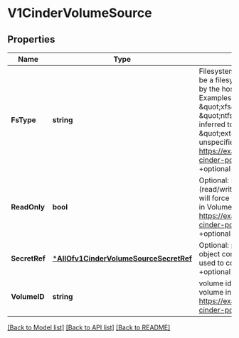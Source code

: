 # V1CinderVolumeSource

## Properties
Name | Type | Description | Notes
------------ | ------------- | ------------- | -------------
**FsType** | **string** | Filesystem type to mount. Must be a filesystem type supported by the host operating system. Examples: \&quot;ext4\&quot;, \&quot;xfs\&quot;, \&quot;ntfs\&quot;. Implicitly inferred to be \&quot;ext4\&quot; if unspecified. More info: https://examples.k8s.io/mysql-cinder-pd/README.md +optional | [optional] [default to null]
**ReadOnly** | **bool** | Optional: Defaults to false (read/write). ReadOnly here will force the ReadOnly setting in VolumeMounts. More info: https://examples.k8s.io/mysql-cinder-pd/README.md +optional | [optional] [default to null]
**SecretRef** | [***AllOfv1CinderVolumeSourceSecretRef**](AllOfv1CinderVolumeSourceSecretRef.md) | Optional: points to a secret object containing parameters used to connect to OpenStack. +optional | [optional] [default to null]
**VolumeID** | **string** | volume id used to identify the volume in cinder. More info: https://examples.k8s.io/mysql-cinder-pd/README.md | [optional] [default to null]

[[Back to Model list]](../README.md#documentation-for-models) [[Back to API list]](../README.md#documentation-for-api-endpoints) [[Back to README]](../README.md)


